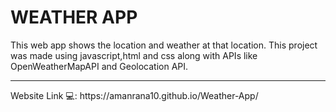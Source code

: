 <h1>WEATHER APP</h1>
This web app shows the location and weather at that location. 
This project was made using javascript,html and css along with APIs like OpenWeatherMapAPI and Geolocation API.
<hr>
Website Link 💻: https://amanrana10.github.io/Weather-App/

